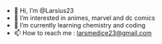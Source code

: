 - 👋 Hi, I’m @Larsius23
- 👀 I’m interested in animes, marvel and dc comics
- 🌱 I’m currently learning chemistry and coding
- 📫 How to reach me : larsmedice23@gmail.com

<!---
Larsius23/Larsius23 is a ✨ special ✨ repository because its `README.md` (this file) appears on your GitHub profile.
You can click the Preview link to take a look at your changes.
--->
